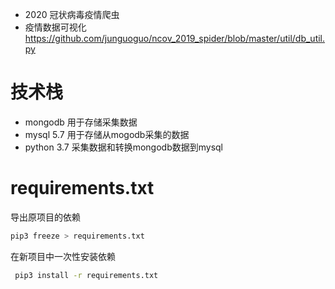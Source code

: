 - 2020 冠状病毒疫情爬虫
- 疫情数据可视化
https://github.com/junguoguo/ncov_2019_spider/blob/master/util/db_util.py
# 技术栈
- mongodb 用于存储采集数据
- mysql 5.7 用于存储从mogodb采集的数据
- python 3.7 采集数据和转换mongodb数据到mysql

# requirements.txt
导出原项目的依赖
```bash
pip3 freeze > requirements.txt
```
在新项目中一次性安装依赖
```bash
 pip3 install -r requirements.txt
```